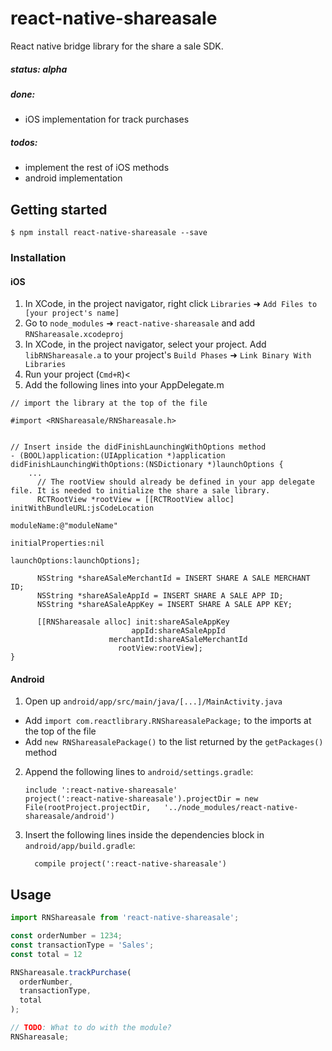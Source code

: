 
# react-native-shareasale

React native bridge library for the share a sale SDK.

##### status: alpha

##### done:
- iOS implementation for track purchases

##### todos:
- implement the rest of iOS methods
- android implementation

## Getting started

`$ npm install react-native-shareasale --save`

### Installation


#### iOS

1. In XCode, in the project navigator, right click `Libraries` ➜ `Add Files to [your project's name]`
2. Go to `node_modules` ➜ `react-native-shareasale` and add `RNShareasale.xcodeproj`
3. In XCode, in the project navigator, select your project. Add `libRNShareasale.a` to your project's `Build Phases` ➜ `Link Binary With Libraries`
4. Run your project (`Cmd+R`)<
5. Add the following lines into your AppDelegate.m
```
// import the library at the top of the file

#import <RNShareasale/RNShareasale.h>


// Insert inside the didFinishLaunchingWithOptions method
- (BOOL)application:(UIApplication *)application didFinishLaunchingWithOptions:(NSDictionary *)launchOptions {
    ...
      // The rootView should already be defined in your app delegate file. It is needed to initialize the share a sale library.
      RCTRootView *rootView = [[RCTRootView alloc] initWithBundleURL:jsCodeLocation
                                                          moduleName:@"moduleName"
                                                   initialProperties:nil
                                                       launchOptions:launchOptions];

      NSString *shareASaleMerchantId = INSERT SHARE A SALE MERCHANT ID;
      NSString *shareASaleAppId = INSERT SHARE A SALE APP ID;
      NSString *shareASaleAppKey = INSERT SHARE A SALE APP KEY;

      [[RNShareasale alloc] init:shareASaleAppKey
                           appId:shareASaleAppId
                      merchantId:shareASaleMerchantId
                        rootView:rootView];
}
```

#### Android

1. Open up `android/app/src/main/java/[...]/MainActivity.java`
  - Add `import com.reactlibrary.RNShareasalePackage;` to the imports at the top of the file
  - Add `new RNShareasalePackage()` to the list returned by the `getPackages()` method
2. Append the following lines to `android/settings.gradle`:
  	```
  	include ':react-native-shareasale'
  	project(':react-native-shareasale').projectDir = new File(rootProject.projectDir, 	'../node_modules/react-native-shareasale/android')
  	```
3. Insert the following lines inside the dependencies block in `android/app/build.gradle`:
  	```
      compile project(':react-native-shareasale')
  	```

## Usage
```javascript
import RNShareasale from 'react-native-shareasale';

const orderNumber = 1234;
const transactionType = 'Sales';
const total = 12

RNShareasale.trackPurchase(
  orderNumber,
  transactionType,
  total
);

// TODO: What to do with the module?
RNShareasale;
```
